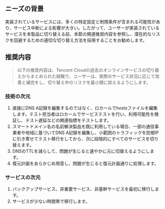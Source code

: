 

## ニーズの背景
実装されているサービスには、多くの特定設定と制限条件が含まれる可能性があり、サービス中断による影響が大きい。したがって、ユーザーが実装されているサービスを本製品に切り替える前、本節の関連推奨内容を参照し、潜在的なリスクを回避するための適切な切り替え方法を採用することをお勧めします。

## 推奨内容
>以下の推奨内容は、Tencent Cloudの過去のオンラインサービスの切り替えからまとめられた経験で、ユーザーは、実際のサービス状況に応じて改善と補完をし、切り替え中のリスクを最小限に抑えるようにします。

### 技術の次元
1.	直接にDNS A記録を編集するのではなく、ロカールでhostsファイルを編集します。テスト担当者はロカールでサービステストを行い、利用可能性を検証し、テスト遅延などの関連指標をテストします。
2.	スマートドメイン名の名前解決製品を既に利用している場合、一部の通信事業者や地域に基づいてDNS A記録を編集し、小範囲のトラフィックを防御IPに引き寄せてテスト移行をしてから、次に段階的にすべてのサービスを切り替えます。
3.	DNSのTTLを減らして、問題が生じると速やかに元に切替えるようにします。
4.	復元計画をあらかじめ用意し、問題が生じると復元計画通りに処理します。

### サービスの次元
1. バックアップサービス、非重要サービス、非基幹サービスを最初に移行します。
2. サービスが少ない時間帯で移行します。

